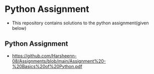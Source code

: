 # Python Assignment
- This repository contains solutions to the python assignment(given below)
## Python Assignment
- https://github.com/Harsheenn-08/Assignments/blob/main/Assignment%20-%20Basics%20of%20Python.pdf
